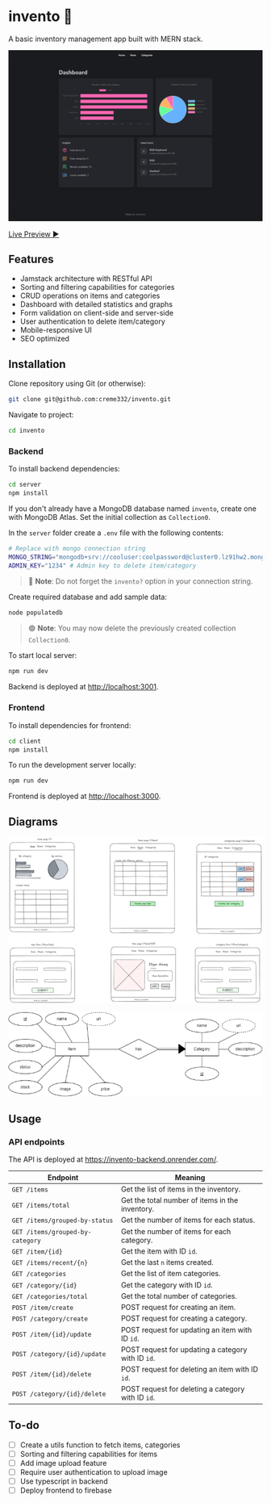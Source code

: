 # invento 🤠

A basic inventory management app built with MERN stack.

![Screenshot of website](screenshots/homepage.png)

[Live Preview ▶](https://invent0.web.app)

## Features
- Jamstack architecture with RESTful API
- Sorting and filtering capabilities for categories
- CRUD operations on items and categories
- Dashboard with detailed statistics and graphs
- Form validation on client-side and server-side
- User authentication to delete item/category
- Mobile-responsive UI
- SEO optimized

## Installation

Clone repository using Git (or otherwise):
```bash
git clone git@github.com:creme332/invento.git
```

Navigate to project:
```bash
cd invento
```

### Backend

To install backend dependencies:
```bash
cd server
npm install
```

If you don't already have a MongoDB database named `invento`, create one with MongoDB Atlas. Set the initial collection as `Collection0`.

In the `server` folder create a `.env` file  with the following contents:
```bash
# Replace with mongo connection string
MONGO_STRING="mongodb+srv://cooluser:coolpassword@cluster0.lz91hw2.mongodb.net/invento?retryWrites=true&w=majority"
ADMIN_KEY="1234" # Admin key to delete item/category
```
> 🔴 **Note**: Do not forget the `invento?` option in your connection string.

Create required database and add sample data:

```bash
node populatedb
```

> 🟢 **Note**: You may now delete the previously created collection `Collection0`.

To start local server:

```bash
npm run dev
```

Backend is deployed at [http://localhost:3001](http://localhost:3001).

### Frontend

To install dependencies for frontend:
```bash
cd client
npm install
```

To run the development server locally:
```bash
npm run dev
```

Frontend is deployed at [http://localhost:3000](http://localhost:3000).

## Diagrams
![wireframe of website](/design/wireframe.excalidraw.png)

![Schema](/design/erd.png)

## Usage

### API endpoints
The API is deployed at https://invento-backend.onrender.com/.

| Endpoint                         | Meaning                                            |
| -------------------------------- | -------------------------------------------------- |
| `GET /items`                     | Get the list of items in the inventory.            |
| `GET /items/total`               | Get the total number of items in the inventory.    |
| `GET /items/grouped-by-status`   | Get the number of items for each status.           |
| `GET /items/grouped-by-category` | Get the number of items for each category.         |
| `GET /item/{id}`                 | Get the item with ID `id`.                         |
| `GET /items/recent/{n}`          | Get the last `n` items created.                    |
| `GET /categories`                | Get the list of item categories.                   |
| `GET /category/{id}`             | Get the category with ID `id`.                     |
| `GET /categories/total`          | Get the total number of categories.                |
| `POST /item/create`              | POST request for creating an item.                 |
| `POST /category/create`          | POST request for creating a category.              |
| `POST /item/{id}/update`         | POST request for updating an item with ID `id`.    |
| `POST /category/{id}/update`     | POST request for updating a category with ID `id`. |
| `POST /item/{id}/delete`         | POST request for deleting an item with ID `id`.    |
| `POST /category/{id}/delete`     | POST request for deleting a category with ID `id`. |

## To-do
- [ ] Create a utils function to fetch items, categories
- [ ] Sorting and filtering capabilities for items
- [ ] Add image upload feature
- [ ] Require user authentication to upload image
- [ ] Use typescript in backend
- [ ] Deploy frontend to firebase
